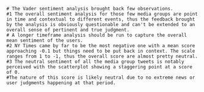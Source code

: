 	# The Vader sentiment analysis brought back few observations.
    #1 The overall sentiment analysis for those few media groups are point in time and contextual to different events, thus the feedback brought by the analysis is obviously questionable and can't be extended to an overall sense of pertinent and true judgment.
    # A longer timeframe analysis should be run to capture the overall mean sentiment of the users.
    #2 NY Times came by far to be the most negative one with a mean score approaching -0.1 but things need to be put back in context. The scale ranges from 1 to -1, thus the overall score are almost pretty neutral.
    #3 The neutral sentiment of all the media group tweets is notably perceived with the scatterplot showing a staggering point at a score of 0.
    #The nature of this score is likely neutral due to no extreme news or user judgments happening at that period.